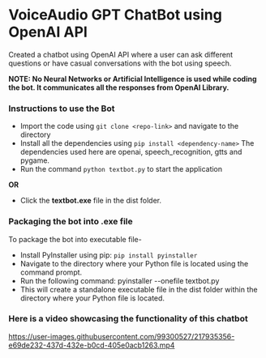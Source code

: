 <h1>VoiceAudio GPT ChatBot using OpenAI API</h1>

Created a chatbot using OpenAI API where a user can ask different questions or have casual conversations with the bot using speech.

<b> NOTE: No Neural Networks or Artificial Intelligence is used while coding the bot. It communicates all the responses from OpenAI Library.</b>

<h3> Instructions to use the Bot</h3>

- Import the code using ``git clone <repo-link>`` and navigate to the directory
- Install all the dependencies using ``pip install <dependency-name>``  The dependencies used here are openai, speech_recognition, gtts and pygame.
- Run the command ``python textbot.py`` to start the application


<b>OR</b>

- Click the <b>textbot.exe</b> file in the dist folder.

<h3> Packaging the bot into .exe file</h3>

To package the bot into executable file-

- Install PyInstaller using pip: ``pip install pyinstaller``
- Navigate to the directory where your Python file is located using the command prompt.
- Run the following command: pyinstaller --onefile textbot.py
- This will create a standalone executable file in the dist folder within the directory where your Python file is located.

<h3> Here is a video showcasing the functionality of this chatbot  </h3>



https://user-images.githubusercontent.com/99300527/217935356-e69de232-437d-432e-b0cd-405e0acb1263.mp4

